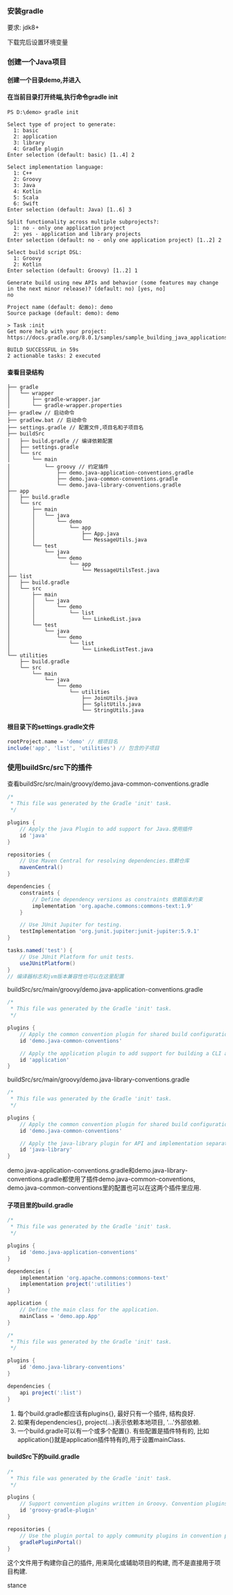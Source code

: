 ### 安装gradle
要求: jdk8+

下载完后设置环境变量
### 创建一个Java项目
#### 创建一个目录demo,并进入
#### 在当前目录打开终端,执行命令gradle init
```shell
PS D:\demo> gradle init

Select type of project to generate:
  1: basic
  2: application
  3: library
  4: Gradle plugin
Enter selection (default: basic) [1..4] 2

Select implementation language:
  1: C++
  2: Groovy
  3: Java
  4: Kotlin
  5: Scala
  6: Swift
Enter selection (default: Java) [1..6] 3

Split functionality across multiple subprojects?:
  1: no - only one application project
  2: yes - application and library projects
Enter selection (default: no - only one application project) [1..2] 2

Select build script DSL:
  1: Groovy
  2: Kotlin
Enter selection (default: Groovy) [1..2] 1

Generate build using new APIs and behavior (some features may change in the next minor release)? (default: no) [yes, no]                                                                                                                       no

Project name (default: demo): demo
Source package (default: demo): demo

> Task :init
Get more help with your project: https://docs.gradle.org/8.0.1/samples/sample_building_java_applications_multi_project.html

BUILD SUCCESSFUL in 59s
2 actionable tasks: 2 executed
```
#### 查看目录结构
```text
├── gradle 
│   └── wrapper
│       ├── gradle-wrapper.jar
│       └── gradle-wrapper.properties
├── gradlew // 启动命令
├── gradlew.bat // 启动命令
├── settings.gradle // 配置文件,项目名和子项目名
├── buildSrc 
│   ├── build.gradle // 编译依赖配置
│   ├── settings.gradle 
│   └── src
│       └── main
│           └── groovy // 约定插件
│               ├── demo.java-application-conventions.gradle
│               ├── demo.java-common-conventions.gradle
│               └── demo.java-library-conventions.gradle
├── app
│   ├── build.gradle 
│   └── src
│       ├── main 
│       │   └── java
│       │       └── demo
│       │           └── app
│       │               ├── App.java
│       │               └── MessageUtils.java
│       └── test 
│           └── java
│               └── demo
│                   └── app
│                       └── MessageUtilsTest.java
├── list
│   ├── build.gradle 
│   └── src
│       ├── main 
│       │   └── java
│       │       └── demo
│       │           └── list
│       │               └── LinkedList.java
│       └── test 
│           └── java
│               └── demo
│                   └── list
│                       └── LinkedListTest.java
└── utilities
    ├── build.gradle 
    └── src
        └── main 
            └── java
                └── demo
                    └── utilities
                        ├── JoinUtils.java
                        ├── SplitUtils.java
                        └── StringUtils.java
```
#### 根目录下的settings.gradle文件
```groovy
rootProject.name = 'demo' // 根项目名
include('app', 'list', 'utilities') // 包含的子项目
```
### 使用buildSrc/src下的插件
查看buildSrc/src/main/groovy/demo.java-common-conventions.gradle
```groovy
/*
 * This file was generated by the Gradle 'init' task.
 */

plugins {
    // Apply the java Plugin to add support for Java.使用插件
    id 'java'
}

repositories {
    // Use Maven Central for resolving dependencies.依赖仓库
    mavenCentral()
}

dependencies {
    constraints {
        // Define dependency versions as constraints 依赖版本约束
        implementation 'org.apache.commons:commons-text:1.9'
    }

    // Use JUnit Jupiter for testing.
    testImplementation 'org.junit.jupiter:junit-jupiter:5.9.1'
}

tasks.named('test') {
    // Use JUnit Platform for unit tests.
    useJUnitPlatform()
}
// 编译器标志和jvm版本兼容性也可以在这里配置
```
buildSrc/src/main/groovy/demo.java-application-conventions.gradle
```groovy
/*
 * This file was generated by the Gradle 'init' task.
 */

plugins {
    // Apply the common convention plugin for shared build configuration between library and application projects.
    id 'demo.java-common-conventions'

    // Apply the application plugin to add support for building a CLI application in Java.
    id 'application'
}
```
buildSrc/src/main/groovy/demo.java-library-conventions.gradle
```groovy
/*
 * This file was generated by the Gradle 'init' task.
 */

plugins {
    // Apply the common convention plugin for shared build configuration between library and application projects.
    id 'demo.java-common-conventions'

    // Apply the java-library plugin for API and implementation separation.
    id 'java-library'
}
```
demo.java-application-conventions.gradle和demo.java-library-conventions.gradle都使用了插件demo.java-common-conventions, demo.java-common-conventions里的配置也可以在这两个插件里应用.
#### 子项目里的build.gradle
```groovy
/*
 * This file was generated by the Gradle 'init' task.
 */

plugins {
    id 'demo.java-application-conventions'
}

dependencies {
    implementation 'org.apache.commons:commons-text'
    implementation project(':utilities')
}

application {
    // Define the main class for the application.
    mainClass = 'demo.app.App'
}
```
```groovy
/*
 * This file was generated by the Gradle 'init' task.
 */

plugins {
    id 'demo.java-library-conventions'
}

dependencies {
    api project(':list')
}
```
1. 每个build.gradle都应该有plugins{}, 最好只有一个插件, 结构良好.
2. 如果有dependencies{}, project(...)表示依赖本地项目, '...'外部依赖.
3. 一个build.gradle可以有一个或多个配置{}. 有些配置是插件特有的, 比如application{}就是application插件特有的,用于设置mainClass.
#### buildSrc下的build.gradle
```groovy
/*
 * This file was generated by the Gradle 'init' task.
 */

plugins {
    // Support convention plugins written in Groovy. Convention plugins are build scripts in 'src/main' that automatically become available as plugins in the main build.
    id 'groovy-gradle-plugin'
}

repositories {
    // Use the plugin portal to apply community plugins in convention plugins.
    gradlePluginPortal()
}
```
这个文件用于构建你自己的插件, 用来简化或辅助项目的构建, 而不是直接用于项目构建.

stance

